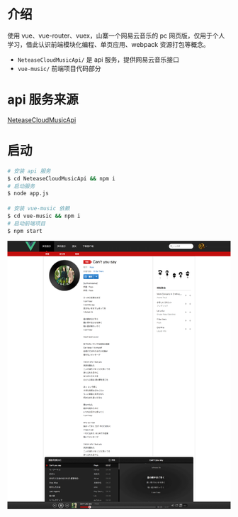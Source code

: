# 介绍
使用 vue、vue-router、vuex，山寨一个网易云音乐的 pc 网页版，仅用于个人学习，借此认识前端模块化编程、单页应用、webpack 资源打包等概念。
- `NeteaseCloudMusicApi/` 是 api 服务，提供网易云音乐接口
- `vue-music/` 前端项目代码部分

# api 服务来源
[NeteaseCloudMusicApi](https://github.com/Binaryify/NeteaseCloudMusicApi)

# 启动
```bash
# 安装 api 服务
$ cd NeteaseCloudMusicApi && npm i
# 启动服务
$ node app.js

# 安装 vue-music 依赖
$ cd vue-music && npm i
# 启动前端项目
$ npm start
```

<!-- 界面 -->
![](./preview/view.png)
